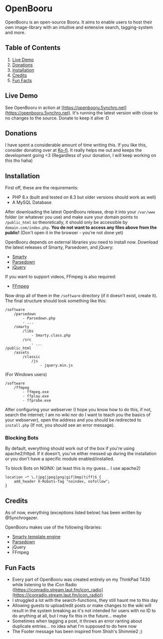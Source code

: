 # OpenBooru

OpenBooru is an open-source Booru. It aims to enable users to host their own image-library with an intuitive and extensive search, tagging-system and more.

## Table of Contents

1. [Live Demo](#live-demo)
2. [Donations](#donations)
3. [Installation](#installation)
4. [Credits](#credits)
5. [Fun Facts](#fun-facts)

## Live Demo

See OpenBooru in action at [https://openbooru.5ynchro.net](https://openbooru.5ynchro.net). It's running the latest version with close to no changes to the source. Donate to keep it alive :D

## Donations

I have spent a considerable amount of time writing this. If you like this, consider donating over at [Ko-fi](https://ko-fi.com/aetherwellen). It really helps me out and keeps the development going <3 (Regardless of your donation, I will keep working on this tho haha)

## Installation

First off, these are the requirements:

- PHP 8.x (built and tested on 8.3 but older versions should work as well)
- A MySQL Database

After downloading the latest OpenBooru release, drop it into your `/var/www` folder (or whatever you use) and make sure your domain points to `/public_html` so theoretically, it should only be accessible by `domain.com/index.php`. **You do not want to access any files above from the public!** (Don't open it in the browser - you're not done yet)

OpenBooru depends on external libraries you need to install now. Download the latest releases of Smarty, Parsedown, and jQuery:

- [Smarty](https://github.com/smarty-php/smarty/releases/latest)
- [Parsedown](https://github.com/erusev/parsedown/releases/latest)
- [jQuery](https://cdnjs.com/libraries/jquery)

If you want to support videos, FFmpeg is also required:

- [FFmpeg](https://ffmpeg.org/download.html)

Now drop all of them in the `/software` directory (if it doesn't exist, create it). The final structure should look something like this:

```
/software
    /parsedown
        - Parsedown.php
        - ...
    /smarty
        /libs
            - Smarty.class.php
        /src
            - ...
/public_html
    /assets
        /classic
            /js
                - jquery.min.js
```

(For Windows users)

```
/software
    /ffmpeg
        - ffmpeg.exe
        - ffplay.exe
        - ffprobe.exe
```

After configuring your webserver (I hope you know how to do this, if not, search the internet; I am no wiki nor do I want to teach you the basics of your webserver), open the address and you should be redirected to `install.php` (If not, you should see an error message).

### Blocking Bots

By default, everything should work out of the box if you're using apache2/httpd. If it doesn't, you've either messed up during the installation or you don't have a specific module enabled/installed.

To block Bots on NGINX: (at least this is my guess... I use apache2)

```
location ~* \.(jpg|jpeg|png|gif|bmp|tiff)$ {
    add_header X-Robots-Tag "noindex, nofollow";
}
```

## Credits

As of now, everything (exceptions listed below) has been written by @5ynchrogazer.

OpenBooru makes use of the following libraries:

- [Smarty template engine](https://github.com/smarty-php/smarty)
- [Parsedown](https://github.com/erusev/parsedown)
- jQuery
- FFmpeg

## Fun Facts

- Every part of OpenBooru was created entirely on my ThinkPad T430 while listening to the iCon Radio ([https://iconradio.stream.laut.fm/icon_radio](https://iconradio.stream.laut.fm/icon_radio))
- I struggled a lot with the search-functions, they still haunt me to this day
- Allowing guests to upload/edit posts or make changes to the wiki will result in the system breaking as it's not intended for users with no ID to do anything at all, but I may fix this in the future... maybe
- Sometimes when tagging a post, it throws an error ranting about duplicate entries... no idea what I'm supposed to do here now
- The Footer message has been inspired from Shish's Shimmie2 ;)
